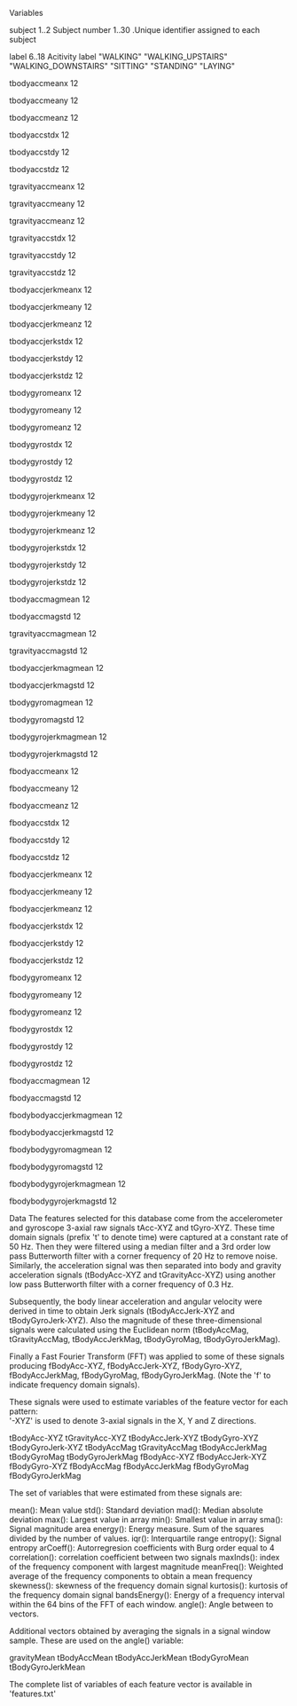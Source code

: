 Variables

subject                    1..2
    Subject number
                           1..30 .Unique identifier assigned to each subject

label                      6..18
    Acitivity label
                           "WALKING"
                           "WALKING_UPSTAIRS"
                           "WALKING_DOWNSTAIRS"
                           "SITTING"
                           "STANDING"
                           "LAYING"

tbodyaccmeanx              12

tbodyaccmeany              12

tbodyaccmeanz              12

tbodyaccstdx               12

tbodyaccstdy               12

tbodyaccstdz               12

tgravityaccmeanx           12

tgravityaccmeany           12
  
tgravityaccmeanz           12

tgravityaccstdx            12

tgravityaccstdy            12

tgravityaccstdz            12

tbodyaccjerkmeanx          12

tbodyaccjerkmeany          12

tbodyaccjerkmeanz          12
  
tbodyaccjerkstdx           12

tbodyaccjerkstdy           12

tbodyaccjerkstdz           12

tbodygyromeanx             12

tbodygyromeany             12

tbodygyromeanz             12

tbodygyrostdx              12

tbodygyrostdy              12

tbodygyrostdz              12

tbodygyrojerkmeanx         12

tbodygyrojerkmeany         12

tbodygyrojerkmeanz         12

tbodygyrojerkstdx          12

tbodygyrojerkstdy          12

tbodygyrojerkstdz          12

tbodyaccmagmean            12

tbodyaccmagstd             12
  
tgravityaccmagmean         12

tgravityaccmagstd          12

tbodyaccjerkmagmean        12

tbodyaccjerkmagstd         12

tbodygyromagmean           12

tbodygyromagstd            12

tbodygyrojerkmagmean       12

tbodygyrojerkmagstd        12

fbodyaccmeanx              12

fbodyaccmeany              12

fbodyaccmeanz              12

fbodyaccstdx               12

fbodyaccstdy               12

fbodyaccstdz               12

fbodyaccjerkmeanx          12

fbodyaccjerkmeany          12

fbodyaccjerkmeanz          12

fbodyaccjerkstdx           12

fbodyaccjerkstdy           12

fbodyaccjerkstdz           12

fbodygyromeanx             12

fbodygyromeany             12

fbodygyromeanz             12

fbodygyrostdx              12

fbodygyrostdy              12

fbodygyrostdz              12

fbodyaccmagmean            12

fbodyaccmagstd             12

fbodybodyaccjerkmagmean    12

fbodybodyaccjerkmagstd     12

fbodybodygyromagmean       12

fbodybodygyromagstd        12

fbodybodygyrojerkmagmean   12

fbodybodygyrojerkmagstd    12

Data
The features selected for this database come from the accelerometer and gyroscope 3-axial raw signals tAcc-XYZ and tGyro-XYZ. These time domain signals (prefix 't' to denote time) were captured at a constant rate of 50 Hz. Then they were filtered using a median filter and a 3rd order low pass Butterworth filter with a corner frequency of 20 Hz to remove noise. Similarly, the acceleration signal was then separated into body and gravity acceleration signals (tBodyAcc-XYZ and tGravityAcc-XYZ) using another low pass Butterworth filter with a corner frequency of 0.3 Hz. 

Subsequently, the body linear acceleration and angular velocity were derived in time to obtain Jerk signals (tBodyAccJerk-XYZ and tBodyGyroJerk-XYZ). Also the magnitude of these three-dimensional signals were calculated using the Euclidean norm (tBodyAccMag, tGravityAccMag, tBodyAccJerkMag, tBodyGyroMag, tBodyGyroJerkMag). 

Finally a Fast Fourier Transform (FFT) was applied to some of these signals producing fBodyAcc-XYZ, fBodyAccJerk-XYZ, fBodyGyro-XYZ, fBodyAccJerkMag, fBodyGyroMag, fBodyGyroJerkMag. (Note the 'f' to indicate frequency domain signals). 

These signals were used to estimate variables of the feature vector for each pattern:  
'-XYZ' is used to denote 3-axial signals in the X, Y and Z directions.

tBodyAcc-XYZ
tGravityAcc-XYZ
tBodyAccJerk-XYZ
tBodyGyro-XYZ
tBodyGyroJerk-XYZ
tBodyAccMag
tGravityAccMag
tBodyAccJerkMag
tBodyGyroMag
tBodyGyroJerkMag
fBodyAcc-XYZ
fBodyAccJerk-XYZ
fBodyGyro-XYZ
fBodyAccMag
fBodyAccJerkMag
fBodyGyroMag
fBodyGyroJerkMag

The set of variables that were estimated from these signals are: 

mean(): Mean value
std(): Standard deviation
mad(): Median absolute deviation 
max(): Largest value in array
min(): Smallest value in array
sma(): Signal magnitude area
energy(): Energy measure. Sum of the squares divided by the number of values. 
iqr(): Interquartile range 
entropy(): Signal entropy
arCoeff(): Autorregresion coefficients with Burg order equal to 4
correlation(): correlation coefficient between two signals
maxInds(): index of the frequency component with largest magnitude
meanFreq(): Weighted average of the frequency components to obtain a mean frequency
skewness(): skewness of the frequency domain signal 
kurtosis(): kurtosis of the frequency domain signal 
bandsEnergy(): Energy of a frequency interval within the 64 bins of the FFT of each window.
angle(): Angle between to vectors.

Additional vectors obtained by averaging the signals in a signal window sample. These are used on the angle() variable:

gravityMean
tBodyAccMean
tBodyAccJerkMean
tBodyGyroMean
tBodyGyroJerkMean

The complete list of variables of each feature vector is available in 'features.txt'
